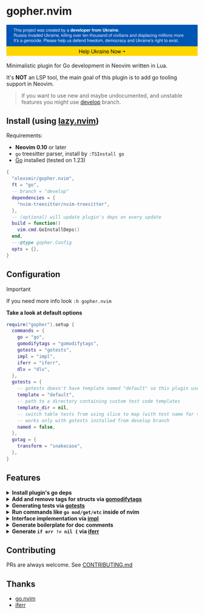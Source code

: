 # gopher.nvim

[![Stand With Ukraine](https://raw.githubusercontent.com/vshymanskyy/StandWithUkraine/main/banner-direct-single.svg)](https://stand-with-ukraine.pp.ua)

Minimalistic plugin for Go development in Neovim written in Lua.

It's **NOT** an LSP tool, the main goal of this plugin is to add go tooling support in Neovim.

> If you want to use new and maybe undocumented, and unstable features you might use [develop](https://github.com/olexsmir/gopher.nvim/tree/develop) branch.

## Install (using [lazy.nvim](https://github.com/folke/lazy.nvim))

Requirements:

- **Neovim 0.10** or later
- `go` treesitter parser, install by `:TSInstall go`
- [Go](https://github.com/golang/go) installed (tested on 1.23)

```lua
{
  "olexsmir/gopher.nvim",
  ft = "go",
  -- branch = "develop"
  dependencies = {
    "nvim-treesitter/nvim-treesitter",
  },
  -- (optional) will update plugin's deps on every update
  build = function()
    vim.cmd.GoInstallDeps()
  end,
  ---@type gopher.Config
  opts = {},
}
```

## Configuration

> [!IMPORTANT]
>
> If you need more info look `:h gopher.nvim`

**Take a look at default options**

```lua
require("gopher").setup {
  commands = {
    go = "go",
    gomodifytags = "gomodifytags",
    gotests = "gotests",
    impl = "impl",
    iferr = "iferr",
    dlv = "dlv",
  },
  gotests = {
    -- gotests doesn't have template named "default" so this plugin uses "default" to set the default template
    template = "default",
    -- path to a directory containing custom test code templates
    template_dir = nil,
    -- switch table tests from using slice to map (with test name for the key)
    -- works only with gotests installed from develop branch
    named = false,
  },
  gotag = {
    transform = "snakecase",
  },
}
```

## Features

<!-- markdownlint-disable -->

<details>
  <summary>
    <b>Install plugin's go deps</b>
  </summary>

  ```vim
  :GoInstallDeps
  ```

  This will install the following tools:

  - [gomodifytags](https://github.com/fatih/gomodifytags)
  - [impl](https://github.com/josharian/impl)
  - [gotests](https://github.com/cweill/gotests)
  - [iferr](https://github.com/koron/iferr)
  - [dlv](github.com/go-delve/delve/cmd/dlv)
</details>

<details>
  <summary>
    <b>Add and remove tags for structs via <a href="https://github.com/fatih/gomodifytags">gomodifytags</a></b>
  </summary>

  By default `json` tag will be added/removed, if not set:

  ```vim
  " add json tag
  :GoTagAdd json

  " remove yaml tag
  :GoTagRm yaml
  ```

  ```lua
  -- or you can use lua api
  require("gopher").tags.add "xml"
  require("gopher").tags.rm "proto"
  ```
</details>

<details>
  <summary>
    <b>Generating tests via <a href="https://github.com/cweill/gotests">gotests</a></b>
  </summary>

  ```vim
  " Generate one test for a specific function/method(one under cursor)
  :GoTestAdd

  " Generate all tests for all functions/methods in the current file
  :GoTestsAll

  " Generate tests for only  exported functions/methods in the current file
  :GoTestsExp
  ```

  ```lua
  -- or you can use lua api
  require("gopher").test.add()
  require("gopher").test.exported()
  require("gopher").test.all()
  ```

  For named tests see `:h gopher.nvim-gotests-named`
</details>

<details>
  <summary>
    <b>Run commands like <code>go mod/get/etc</code> inside of nvim</b>
  </summary>

  ```vim
  :GoGet github.com/gorilla/mux

  " Link can have an `http` or `https` prefix.
  :GoGet https://github.com/lib/pq

  " You can provide more than one package url
  :GoGet github.com/jackc/pgx/v5 github.com/google/uuid/

  " go mod commands
  :GoMod tidy
  :GoMod init new-shiny-project

  " go work commands
  :GoWork sync

  " run go generate in cwd
  :GoGenerate

  " run go generate for the current file
  :GoGenerate %
  ```
</details>

<details>
  <summary>
    <b>Interface implementation via <a href="https://github.com/josharian/impl">impl<a></b>
  </summary>

  Syntax of the command:
  ```vim
  :GoImpl [receiver] [interface]

  " also you can put a cursor on the struct and run
  :GoImpl [interface]
  ```

  Usage examples:
  ```vim
  :GoImpl r Read io.Reader
  :GoImpl Write io.Writer

  " or you can simply put a cursor on the struct and run
  :GoImpl io.Reader
  ```
</details>

<details>
  <summary>
    <b>Generate boilerplate for doc comments</b>
  </summary>

  First set a cursor on **public** package/function/interface/struct and execute:

  ```vim
  :GoCmt
  ```
</details>


<details>
  <summary>
    <b>Generate <code>if err != nil {</code> via <a href="https://github.com/koron/iferr">iferr</a></b>
  </summary>

  Set the cursor on the line with `err` and execute

  ```vim
  :GoIfErr
  ```
</details>

## Contributing

PRs are always welcome. See [CONTRIBUTING.md](./CONTRIBUTING.md)

## Thanks

- [go.nvim](https://github.com/ray-x/go.nvim)
- [iferr](https://github.com/koron/iferr)
